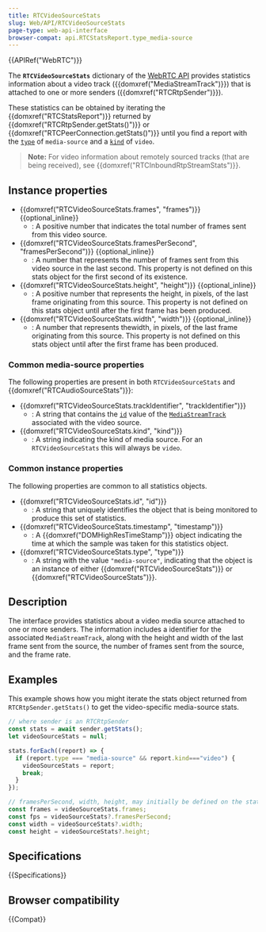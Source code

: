 ```yaml
---
title: RTCVideoSourceStats
slug: Web/API/RTCVideoSourceStats
page-type: web-api-interface
browser-compat: api.RTCStatsReport.type_media-source
---
```


{{APIRef("WebRTC")}}

The **`RTCVideoSourceStats`** dictionary of the [WebRTC API](/en-US/docs/Web/API/WebRTC_API) provides statistics information about a video track ({{domxref("MediaStreamTrack")}}) that is attached to one or more senders ({{domxref("RTCRtpSender")}}).

These statistics can be obtained by iterating the {{domxref("RTCStatsReport")}} returned by {{domxref("RTCRtpSender.getStats()")}} or {{domxref("RTCPeerConnection.getStats()")}} until you find a report with the [`type`](#type) of `media-source` and a [`kind`](#kind) of `video`.

> **Note:** For video information about remotely sourced tracks (that are being received), see {{domxref("RTCInboundRtpStreamStats")}}.

## Instance properties

- {{domxref("RTCVideoSourceStats.frames", "frames")}} {{optional_inline}}
  - : A positive number that indicates the total number of frames sent from this video source.
- {{domxref("RTCVideoSourceStats.framesPerSecond", "framesPerSecond")}} {{optional_inline}}
  - : A number that represents the number of frames sent from this video source in the last second.
    This property is not defined on this stats object for the first second of its existence.
- {{domxref("RTCVideoSourceStats.height", "height")}} {{optional_inline}}
  - : A positive number that represents the height, in pixels, of the last frame originating from this source.
    This property is not defined on this stats object until after the first frame has been produced.
- {{domxref("RTCVideoSourceStats.width", "width")}} {{optional_inline}}
  - : A number that represents thewidth, in pixels, of the last frame originating from this source.
    This property is not defined on this stats object until after the first frame has been produced.

### Common media-source properties

The following properties are present in both `RTCVideoSourceStats` and {{domxref("RTCAudioSourceStats")}}: <!-- RTCMediaSourceStats  -->

- {{domxref("RTCVideoSourceStats.trackIdentifier", "trackIdentifier")}}
  - : A string that contains the [`id`](/en-US/docs/Web/API/MediaStreamTrack/id) value of the [`MediaStreamTrack`](/en-US/docs/Web/API/MediaStreamTrack) associated with the video source.
- {{domxref("RTCVideoSourceStats.kind", "kind")}}
  - : A string indicating the kind of media source. For an `RTCVideoSourceStats` this will always be `video`.

### Common instance properties

The following properties are common to all statistics objects. <!-- RTCStats -->

- {{domxref("RTCVideoSourceStats.id", "id")}}
  - : A string that uniquely identifies the object that is being monitored to produce this set of statistics.
- {{domxref("RTCVideoSourceStats.timestamp", "timestamp")}}
  - : A {{domxref("DOMHighResTimeStamp")}} object indicating the time at which the sample was taken for this statistics object.
- {{domxref("RTCVideoSourceStats.type", "type")}}
  - : A string with the value `"media-source"`, indicating that the object is an instance of either {{domxref("RTCVideoSourceStats")}} or {{domxref("RTCVideoSourceStats")}}.

## Description

The interface provides statistics about a video media source attached to one or more senders.
The information includes a identifier for the associated `MediaStreamTrack`, along with the height and width of the last frame sent from the source, the number of frames sent from the source, and the frame rate.

## Examples

This example shows how you might iterate the stats object returned from `RTCRtpSender.getStats()` to get the video-specific media-source stats.

```js
// where sender is an RTCRtpSender
const stats = await sender.getStats();
let videoSourceStats = null;

stats.forEach((report) => {
  if (report.type === "media-source" && report.kind==="video") {
    videoSourceStats = report;
    break;
  }
});

// framesPerSecond, width, height, may initially be defined on the stats object
const frames = videoSourceStats.frames;
const fps = videoSourceStats?.framesPerSecond;
const width = videoSourceStats?.width;
const height = videoSourceStats?.height;
```

## Specifications

{{Specifications}}

## Browser compatibility

{{Compat}}
